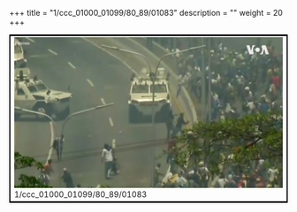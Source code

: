+++
title = "1/ccc_01000_01099/80_89/01083"
description = ""
weight = 20
+++

<table style="border:2px solid black;max-width:800px;max-height:800px;" 
><tr><td>
<img class="center-fit-jpg"
src="/jpg_/aaa_20190430_NxaOmWaI8sI_01082.jpg">
1/ccc_01000_01099/80_89/01083
</img></td></tr></table>
